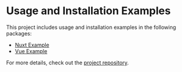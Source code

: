 # Usage and Installation Examples

This project includes usage and installation examples in the following packages:

- [Nuxt Example](https://github.com/gaetansenn/vue-api/tree/main/apps/nuxt-example)
- [Vue Example](https://github.com/gaetansenn/vue-api/tree/main/apps/vue-example)

For more details, check out the [project repository](https://github.com/gaetansenn/vue-api/tree/main/apps).
